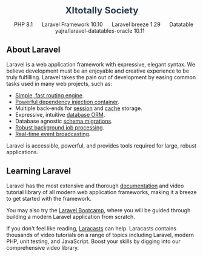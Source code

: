 <p align="center"><a href="https://github.com/sunpallavi2009/xltotally" target="_blank" style="font-size: 24px; font-weight: bold; color: #2c3e50; text-decoration: none;">Xltotally Society</a></p>

<p style="text-align: center;">
  <span style="margin: 0 10px;">PHP 8.1</span>
  <span style="margin: 0 10px;">Laravel Framework 10.10</span>
  <span style="margin: 0 10px;">Laravel breeze 1.29</span>
  <span style="margin: 0 10px;">Datatable yajra/laravel-datatables-oracle 10.11</span>
</p>

## About Laravel

Laravel is a web application framework with expressive, elegant syntax. We believe development must be an enjoyable and creative experience to be truly fulfilling. Laravel takes the pain out of development by easing common tasks used in many web projects, such as:

- [Simple, fast routing engine](https://laravel.com/docs/routing).
- [Powerful dependency injection container](https://laravel.com/docs/container).
- Multiple back-ends for [session](https://laravel.com/docs/session) and [cache](https://laravel.com/docs/cache) storage.
- Expressive, intuitive [database ORM](https://laravel.com/docs/eloquent).
- Database agnostic [schema migrations](https://laravel.com/docs/migrations).
- [Robust background job processing](https://laravel.com/docs/queues).
- [Real-time event broadcasting](https://laravel.com/docs/broadcasting).

Laravel is accessible, powerful, and provides tools required for large, robust applications.

## Learning Laravel

Laravel has the most extensive and thorough [documentation](https://laravel.com/docs) and video tutorial library of all modern web application frameworks, making it a breeze to get started with the framework.

You may also try the [Laravel Bootcamp](https://bootcamp.laravel.com), where you will be guided through building a modern Laravel application from scratch.

If you don't feel like reading, [Laracasts](https://laracasts.com) can help. Laracasts contains thousands of video tutorials on a range of topics including Laravel, modern PHP, unit testing, and JavaScript. Boost your skills by digging into our comprehensive video library.
